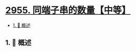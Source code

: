# [2955. 同端子串的数量【中等】](https://github.com/Tdahuyou/TNotes.leetcode/tree/main/notes/2955.%20%E5%90%8C%E7%AB%AF%E5%AD%90%E4%B8%B2%E7%9A%84%E6%95%B0%E9%87%8F%E3%80%90%E4%B8%AD%E7%AD%89%E3%80%91)

<!-- region:toc -->

- [1. 📝 概述](#1--概述)

<!-- endregion:toc -->

## 1. 📝 概述
